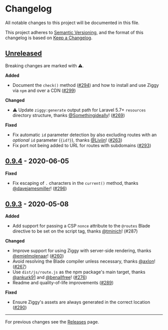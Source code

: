 # Changelog

All notable changes to this project will be documented in this file.

This project adheres to [Semantic Versioning](https://semver.org/spec/v2.0.0.html), and the format of this changelog is based on [Keep a Changelog](https://keepachangelog.com/en/1.0.0/).

## [Unreleased]

Breaking changes are marked with ⚠️.

**Added**

- Document the `check()` method ([#294](https://github.com/tightenco/ziggy/pull/294)) and how to install and use Ziggy via `npm` and over a CDN ([#299](https://github.com/tightenco/ziggy/pull/299))

**Changed**

- ⚠️ Update `ziggy:generate` output path for Laravel 5.7+ `resources` directory structure, thanks [@Somethingideally](https://github.com/Somethingideally)! ([#269](https://github.com/tightenco/ziggy/pull/269))

**Fixed**

- Fix automatic `id` parameter detection by also excluding routes with an _optional_ `id` parameter (`{id?}`), thanks [@Livijn](https://github.com/Livijn)! ([#263](https://github.com/tightenco/ziggy/pull/263))
- Fix port not being added to URL for routes with subdomains ([#293](https://github.com/tightenco/ziggy/pull/293))

## [0.9.4] - 2020-06-05

**Fixed**

- Fix escaping of `.` characters in the `current()` method, thanks [@davejamesmiller](https://github.com/davejamesmiller)! ([#296](https://github.com/tightenco/ziggy/pull/296))

## [0.9.3] - 2020-05-08

**Added**

- Add support for passing a CSP `nonce` attribute to the `@routes` Blade directive to be set on the script tag, thanks [@tminich](https://github.com/tminich)! (#287)

**Changed**

- Improve support for using Ziggy with server-side rendering, thanks [@emielmolenaar](https://github.com/emielmolenaar)! ([#260](https://github.com/tightenco/ziggy/pull/260))
- Avoid resolving the Blade compiler unless necessary, thanks [@axlon](https://github.com/axlon)! ([#267](https://github.com/tightenco/ziggy/pull/267))
- Use `dist/js/route.js` as the npm package's main target, thanks [@ankurk91](https://github.com/ankurk91) and [@benallfree](https://github.com/benallfree)! ([#276](https://github.com/tightenco/ziggy/pull/276))
- Readme and quality-of-life improvements ([#289](https://github.com/tightenco/ziggy/pull/289))

**Fixed**

- Ensure Ziggy's assets are always generated in the correct location ([#290](https://github.com/tightenco/ziggy/pull/290))

---

For previous changes see the [Releases](https://github.com/tightenco/ziggy/releases) page.

[Unreleased]: https://github.com/tightenco/ziggy/compare/0.9.4...HEAD
[0.9.4]: https://github.com/tightenco/ziggy/compare/0.9.3...0.9.4
[0.9.3]: https://github.com/tightenco/ziggy/compare/v0.9.2...0.9.3

